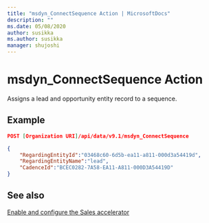 ```yaml
---
title: "msdyn_ConnectSequence Action | MicrosoftDocs"
description: ""
ms.date: 05/08/2020
author: susikka
ms.author: susikka
manager: shujoshi
---
```


# msdyn_ConnectSequence Action

Assigns a lead and opportunity entity record to a sequence.

## Example

```json
POST [Organization URI]/api/data/v9.1/msdyn_ConnectSequence

{
    "RegardingEntityId":"03468c60-6d5b-ea11-a811-000d3a54419d",
    "RegardingEntityName":"lead",
    "CadenceId":"BCEC0282-7A58-EA11-A811-000D3A54419D"
}
```

## See also

[Enable and configure the Sales accelerator](../enable-configure-sales-accelerator.md)